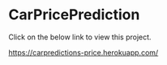 # CarPricePrediction

Click on the below link to view this project.

https://carpredictions-price.herokuapp.com/
